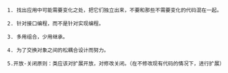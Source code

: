 
##### 

    1. 找出应用中可能需要变化之处，把它们独立出来，不要和那些不需要变化的代码混在一起。
    
    2. 针对接口编程，而不是针对实现编程。
    
    3. 多用组合，少用继承。
    
    4. 为了交换对象之间的松耦合设计而努力。
    
    5.开放-关闭原则：类应该对扩展开放，对修改关闭。（在不修改现有代码的情况下，进行扩展）
    